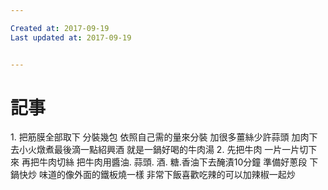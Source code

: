 ```yaml
---

Created at: 2017-09-19
Last updated at: 2017-09-19


---
```


# 記事


1\. 把筋膜全部取下 分裝幾包 依照自己需的量來分裝 加很多薑絲少許蒜頭 加肉下去小火燉煮最後滴一點紹興酒 就是一鍋好喝的牛肉湯
2\. 先把牛肉 一片一片切下來 再把牛肉切絲 把牛肉用醬油. 蒜頭. 酒. 糖.香油下去醃漬10分鐘 準備好蔥段 下鍋快炒 味道的像外面的鐵板燒一樣 非常下飯喜歡吃辣的可以加辣椒一起炒

